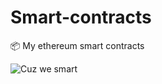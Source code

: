 # Smart-contracts
📦 My ethereum smart contracts

![Cuz we smart](https://media.giphy.com/media/2yBkQfyeGAXCw/giphy.gif)
